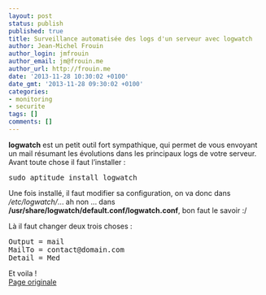 ```yaml
---
layout: post
status: publish
published: true
title: Surveillance automatisée des logs d'un serveur avec logwatch
author: Jean-Michel Frouin
author_login: jmfrouin
author_email: jm@frouin.me
author_url: http://frouin.me
date: '2013-11-28 10:30:02 +0100'
date_gmt: '2013-11-28 09:30:02 +0100'
categories:
- monitoring
- securite
tags: []
comments: []
---
```

<p><strong>logwatch</strong> est un petit outil fort sympathique, qui permet de vous envoyant un mail résumant les évolutions dans les principaux logs de votre serveur.<br />
Avant toute chose il faut l’installer :</p>
<pre class="brush:shell">sudo aptitude install logwatch</pre>
<p>Une fois installé, il faut modifier sa configuration, on va donc dans <em>/etc/logwatch/</em>... ah non ... dans <strong>/usr/share/logwatch/default.conf/logwatch.conf</strong>, bon faut le savoir :/</p>
<p>Là il faut changer deux trois choses : </p>
<pre class="brush:shell">
Output = mail
MailTo = contact@domain.com
Detail = Med
</pre>
<p>Et voila !<br />
<a href="http://ubuntu-tutorials.com/2008/11/13/monitor-system-logs-with-logwatch/" target="_blank">Page originale</a></p>
<!-- Matomo -->
<script type="text/javascript">
  var _paq = window._paq || [];
  /* tracker methods like "setCustomDimension" should be called before "trackPageView" */
  _paq.push(['trackPageView']);
  _paq.push(['enableLinkTracking']);
  (function() {
    var u="//stats.frouin.me/";
    _paq.push(['setTrackerUrl', u+'matomo.php']);
    _paq.push(['setSiteId', '1']);
    var d=document, g=d.createElement('script'), s=d.getElementsByTagName('script')[0];
    g.type='text/javascript'; g.async=true; g.defer=true; g.src=u+'matomo.js'; s.parentNode.insertBefore(g,s);
  })();
</script>
<!-- End Matomo Code -->
